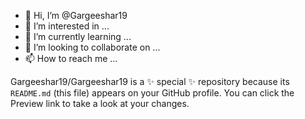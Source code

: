 - 👋 Hi, I’m @Gargeeshar19
- 👀 I’m interested in ...
- 🌱 I’m currently learning ...
- 💞️ I’m looking to collaborate on ...
- 📫 How to reach me ...


Gargeeshar19/Gargeeshar19 is a ✨ special ✨ repository because its `README.md` (this file) appears on your GitHub profile.
You can click the Preview link to take a look at your changes.

